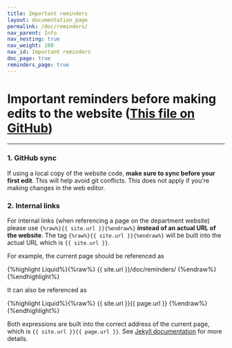 ```yaml
---
title: Important reminders
layout: documentation_page
permalink: /doc/reminders/
nav_parent: Info
nav_nesting: true
nav_weight: 100
nav_id: Important reminders
doc_page: true
reminders_page: true
---
```


# Important reminders before making edits to the website ([This file on GitHub](https://raw.githubusercontent.com/uva-math/uva-math-code/master/documentation/reminders.md))

---

### 1. GitHub sync

If using a local copy of the website code, **make sure to sync before your first edit**. This will help avoid git conflicts. This does not apply if you're making changes in the web editor. 

### 2. Internal links

For internal links (when referencing a page on the department website)
please use `{%raw%}{{ site.url }}{%endraw%}`
**instead of an actual URL of the website**.
The tag
`{%raw%}{{ site.url }}{%endraw%}`
will be built into the actual URL which is `{{ site.url }}`.

For example, the current page should be referenced as

{%highlight Liquid%}{%raw%}
{{ site.url }}/doc/reminders/
{%endraw%}{%endhighlight%}

It can also be referenced as

{%highlight Liquid%}{%raw%}
{{ site.url }}{{ page.url }}
{%endraw%}{%endhighlight%}

Both expressions are built into the correct address of the current page, which is `{{ site.url }}{{ page.url }}`.
See [Jekyll documentation](https://jekyllrb.com/docs/variables/) for more details.
